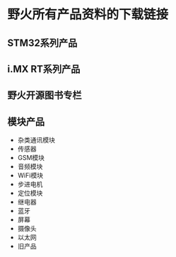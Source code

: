 # 野火所有产品资料的下载链接
## STM32系列产品
## i.MX RT系列产品
## 野火开源图书专栏
## 模块产品
* 杂类通讯模块
* 传感器
* GSM模块
* 音频模块
* WiFi模块
* 步进电机
* 定位模块
* 继电器
* 蓝牙
* 屏幕
* 摄像头
* 以太网
* 旧产品